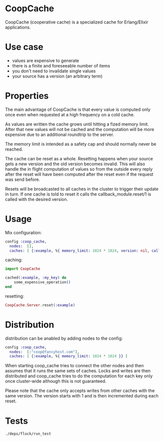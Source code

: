 CoopCache
=========

CoopCache (cooperative cache) is a specialized cache for Erlang/Elixir applications.

# Use case

* values are expensive to generate
* there is a finite and foreseeable number of items
* you don't need to invalidate single values
* your source has a version (an arbitrary term)

# Properties

The main advantage of CoopCache is that every value is computed only once even when requested at a high frequency on a cold cache.

As values are written the cache grows until hitting a fized memory limit. After that new values will not be cached and the computation will be more expensive due to an additional roundtrip to the server.

The memory limit is intended as a safety cap and should normally never be reached.

The cache can be reset as a whole. Resetting happens when your source gets a new version and the old version becomes invalid. This will also handle the in flight computation of values so from the outside every reply after the reset will have been computed after the reset even if the request was send before.

Resets will be broadcasted to all caches in the cluster to trigger their update in turn. If one cache is told to reset it calls the callback_module.reset/1 is called with the desired version.

# Usage

Mix configuration:

```elixir
config :coop_cache,
  nodes:  [],
  caches: [ {:example, %{ memory_limit: 1024 * 1024, version: nil, callback_module: nil }} ]
```

caching:

```elixir
import CoopCache

cached(:example, :my_key) do
	some_expensive_operation()
end
```

resetting:

```elixir
CoopCache.Server.reset(:example)
```

# Distribution

distribution can be anabled by adding nodes to the config:


```elixir
config :coop_cache,
  nodes:  [:"coop@fancyhost.com"],
  caches: [ {:example, %{ memory_limit: 1024 * 1024 }} ]
```

When starting coop_cache tries to connect the other nodes and then assumes that it runs the same sets of caches. Locks and writes are then distributed and coop_cache tries to do the computation for each key only once cluster-wide although this is not guaranteed.

Please note that the cache only accepts writes from other caches with the same version. The version starts with 1 and is then incremented during each reset.  

# Tests
`./deps/flock/run_test`